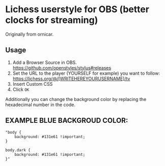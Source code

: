 # Lichess userstyle for OBS (better clocks for streaming)

Originally from ornicar.

## Usage

1. Add a Browser Source in OBS. https://github.com/openstyles/stylus#releases
2. Set the URL to the player (YOURSELF for example) you want to follow: https://lichess.org/@/[WRITEHEREYOURUSERNAME]/tv
3. Insert Custom CSS
4. Click `OK`

Additionally you can change the background color by replacing the hexadecimal number in the code.

## EXAMPLE BLUE BACKGROUD COLOR:

```
"body {
    background: #131e61 !important;
}

body.dark {
    background: #131e61 !important;
}"
```
